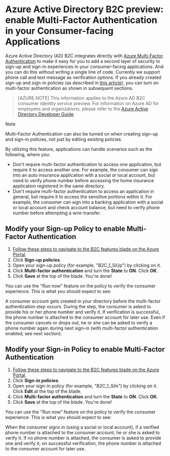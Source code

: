 <properties
    pageTitle="Azure Active Directory B2C preview: Multi-Factor Authentication | Microsoft Azure"
    description="How to enable Multi-Factor Authentication in consumer-facing applications secured by Azure Active Directory B2C"
    services="active-directory-b2c"
    documentationCenter=""
    authors="swkrish"
    manager="msmbaldwin"
    editor="bryanla"/>

<tags
    ms.service="active-directory-b2c"
    ms.workload="identity"
    ms.tgt_pltfrm="na"
    ms.devlang="na"
    ms.topic="article"
    ms.date="01/04/2016"
    ms.author="swkrish"/>

# Azure Active Directory B2C preview: enable Multi-Factor Authentication in your Consumer-facing Applications
Azure Active Directory (AD) B2C integrates directly with [Azure Multi-Factor Authentication](../multi-factor-authentication/multi-factor-authentication.md) to make it easy for you to add a second layer of security to sign-up and sign-in experiences in your consumer-facing applications. And you can do this without writing a single line of code. Currently we support phone call and text message as verification options. If you already created sign-up and sign-in policies (as described in [this article]()), you can turn on multi-factor authentication as shown in subsequent sections.

> [AZURE.NOTE]
	This information applies to the Azure AD B2C consumer identity service preview.  For information on Azure AD for employees and organizations, 
	please refer to the [Azure Active Directory Developer Guide](active-directory-developers-guide.md).

> [!NOTE]
> Multi-Factor Authentication can also be turned on when creating sign-up and sign-in policies, not just by editing existing policies.
> 
> 
By utilizing this feature, applications can handle scenarios such as the following, where you:

* Don't require multi-factor authentication to access one application, but require it to access another one. For example, the consumer can sign into an auto insurance application with a social or local account, but need to verify phone number before accessing the home insurance application registered in the same directory.
* Don't require multi-factor authentication to access an application in general, but require it to access the sensitive portions within it. For example, the consumer can sign into a banking application with a social or local account and check account balance, but need to verify phone number before attempting a wire-transfer.

## Modify your Sign-up Policy to enable Multi-Factor Authentication
1. [Follow these steps to navigate to the B2C features blade on the Azure Portal](active-directory-b2c-app-registration.md#navigate-to-the-b2c-features-blade).
2. Click **Sign-up policies**.
3. Open your sign-up policy (for example, "B2C_1_SiUp") by clicking on it.
4. Click **Multi-factor authentication** and turn the **State** to **ON**. Click **OK**.
5. Click **Save** at the top of the blade. You're done!

You can use the "Run now" feature on the policy to verify the consumer experience. This is what you should expect to see:

A consumer account gets created in your directory before the multi-factor authentication step occurs. During the step, the consumer is asked to provide his or her phone number and verify it. If verification is successful, the phone number is attached to the consumer account for later use. Even if the consumer cancels or drops out, he or she can be asked to verify a phone number again during next sign-in (with multi-factor authentication enabled; see next section).

## Modify your Sign-in Policy to enable Multi-Factor Authentication
1. [Follow these steps to navigate to the B2C features blade on the Azure Portal](active-directory-b2c-app-registration.md#navigate-to-the-b2c-features-blade).
2. Click **Sign-in policies**.
3. Open your sign-in policy (for example, "B2C_1_SiIn") by clicking on it. Click **Edit** at the top of the blade.
4. Click **Multi-factor authentication** and turn the **State** to **ON**. Click **OK**.
5. Click **Save** at the top of the blade. You're done!

You can use the "Run now" feature on the policy to verify the consumer experience. This is what you should expect to see:

When the consumer signs in (using a social or local account), if a verified phone number is attached to the consumer account, he or she is asked to verify it. If no phone number is attached, the consumer is asked to provide one and verify it; on successful verification, the phone number is attached to the consumer account for later use.

